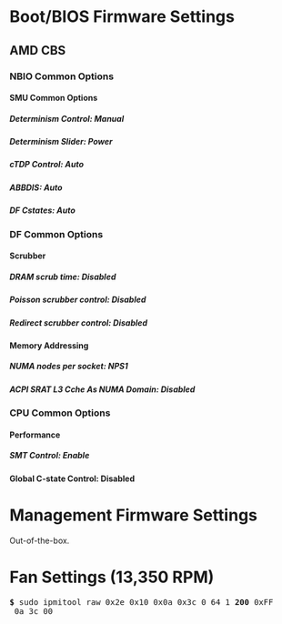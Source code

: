 # Boot/BIOS Firmware Settings

## AMD CBS

### NBIO Common Options
#### SMU Common Options
##### Determinism Control: Manual
##### Determinism Slider: Power
##### cTDP Control: Auto
##### ABBDIS: Auto
##### DF Cstates: Auto

### DF Common Options
#### Scrubber
##### DRAM scrub time: Disabled
##### Poisson scrubber control: Disabled
##### Redirect scrubber control: Disabled

#### Memory Addressing
##### NUMA nodes per socket: NPS1
##### ACPI SRAT L3 Cche As NUMA Domain: Disabled

### CPU Common Options
#### Performance
##### SMT Control: Enable
#### Global C-state Control: Disabled

# Management Firmware Settings

Out-of-the-box.

# Fan Settings (13,350 RPM)

<pre>
<b>&dollar;</b> sudo ipmitool raw 0x2e 0x10 0x0a 0x3c 0 64 1 <b>200</b> 0xFF
 0a 3c 00
</pre>

